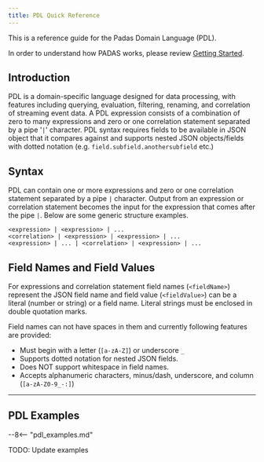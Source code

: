 ```yaml
---
title: PDL Quick Reference
---
```


This is a reference guide for the Padas Domain Language (PDL). 

In order to understand how PADAS works, please review [Getting Started](/docs/get-started.html).

## Introduction
PDL is a domain-specific language designed for data processing, with features including querying, evaluation, filtering, renaming, and correlation of streaming event data.  A PDL expression consists of a combination of zero to many expressions and zero or one correlation statement separated by a pipe '`|`' character.  PDL syntax requires fields to be available in JSON object that it compares against and supports nested JSON objects/fields with dotted notation (e.g. `field.subfield.anothersubfield` etc.)

## Syntax
PDL can contain one or more expressions and zero or one correlation statement separated by a pipe `|` character.  Output from an expression or correlation statement becomes the input for the expression that comes after the pipe `|`.  Below are some generic structure examples.
```
<expression> | <expression> | ...
<correlation> | <expression> | <expression> | ...
<expression> | ... | <correlation> | <expression> | ...
```

## Field Names and Field Values
For expressions and correlation statement field names (`<fieldName>`) represent the JSON field name and field value (`<fieldValue>`) can be a literal (number or string) or a field name.  Literal strings must be enclosed in double quotation marks.

Field names can not have spaces in them and currently following features are provided:

- Must begin with a letter (`[a-zA-Z]`) or underscore `_`
- Supports dotted notation for nested JSON fields.
- Does NOT support whitespace in field names.
- Accepts alphanumeric characters, minus/dash, underscore, and column (`[a-zA-Z0-9_-:]`)

---

## PDL Examples
--8<-- "pdl_examples.md"

TODO: Update examples